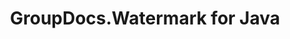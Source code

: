 ---
title: GroupDocs.Watermark for Java
type: docs
weight: 10
url: /java/
description: GroupDocs.Watermark for Java API References contain examples, code snippets, and API documentation. It provides packages, classes, interfaces, and other API details.
is_root: true
---